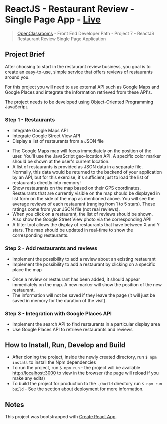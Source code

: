 # ReactJS - Restaurant Review - Single Page App - [Live](https://restaurant-review-app-react.netlify.app/)
> [OpenClassrooms](https://openclassrooms.com/) - Front End Developer Path - Project 7 - ReactJS Restaurant Review Single Page Application

## Project Brief 
  After choosing to start in the restaurant review business, you goal is to create an easy-to-use, simple service that offers reviews of restaurants around you.

  For this project you will need to use external API such as Google Maps and Google Places and integrate the information retrieved from these API's.

  The project needs to be developed using Object-Oriented Programming JavaScript.

### Step 1 - Restaurants
  * Integrate Google Maps API
  * Integrate Google Street View API
  * Display a list of restaurants from a JSON file

  - The Google Maps map will focus immediately on the position of the user. You'll use the JavaScript geo-location API. A specific color marker should be shown at the user's current location.
  - A list of restaurants is provided as JSON data in a separate file. Normally, this data would be returned to the backend of your application by an API, but for this exercise, it's sufficient just to load the list of restaurants directly into memory!
  - Show restaurants on the map based on their GPS coordinates. Restaurants that are currently visible on the map should be displayed in list form on the side of the map as mentioned above. You will see the average reviews of each restaurant (ranging from 1 to 5 stars). These ratings come from your JSON file (not real reviews).
  - When you click on a restaurant, the list of reviews should be shown. Also show the Google Street View photo via the corresponding API! 
  - A filter tool allows the display of restaurants that have between X and Y stars. The map should be updated in real-time to show the corresponding restaurants.

### Step 2 - Add restaurants and reviews
  * Implement the possibility to add a review about an existing restaurant
  * Implement the possibility to add a restaurant by clicking on a specific place the map

  - Once a review or restaurant has been added, it should appear immediately on the map. A new marker will show the position of the new restaurant.
  - The information will not be saved if they leave the page (it will just be saved in memory for the duration of the visit).

### Step 3 - Integration with Google Places API
  * Implement the search API to find restaurants in a particular display area
  * Use Google Places API to retrieve restaurants and reviews

## How to Install, Run, Develop and Build

* After cloning the project, inside the newly created directory, run `$ npm install` to install the Npm dependencies
* To run the project, run `$ npm run` - the project will be available [http://localhost:3000](http://localhost:3000) to view in the browser (the page will reload if you make any edits)
* To build the project for production to the `./build` directory run `$ npm run build` - See the section about [deployment](https://facebook.github.io/create-react-app/docs/deployment) for more information.

## Notes
This project was bootstrapped with [Create React App](https://github.com/facebook/create-react-app).
